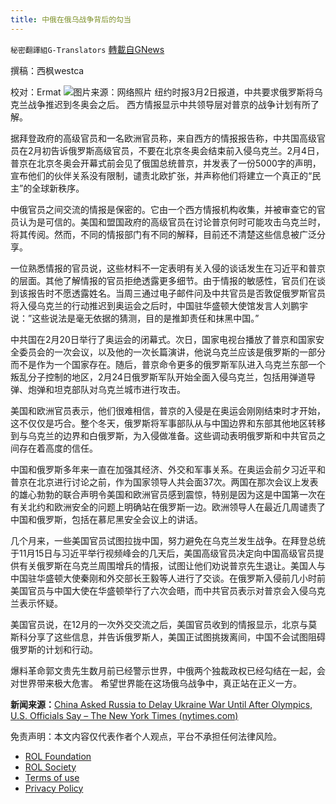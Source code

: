```yaml
---
title: 中俄在俄乌战争背后的勾当
---
```

`秘密翻譯組G-Translators` [轉載自GNews](https://gnews.org/zh-hans/2096980/)

撰稿：西枫westca

校对：Ermat
![](https://assets.gnews.org/wp-content/uploads/2022/03/unnamed-3.jpg)图片来源：网络照片
纽约时报3月2日报道，中共要求俄罗斯将乌克兰战争推迟到冬奥会之后。 西方情报显示中共领导层对普京的战争计划有所了解。

据拜登政府的高级官员和一名欧洲官员称，来自西方的情报报告称，中共国高级官员在2月初告诉俄罗斯高级官员，不要在北京冬奥会结束前入侵乌克兰。2月4日，普京在北京冬奥会开幕式前会见了俄国总统普京，并发表了一份5000字的声明，宣布他们的伙伴关系没有限制，谴责北欧扩张，并声称他们将建立一个真正的“民主”的全球新秩序。

中俄官员之间交流的情报是保密的。它由一个西方情报机构收集，并被审查它的官员认为是可信的。美国和盟国政府的高级官员在讨论普京何时可能攻击乌克兰时，将其传阅。然而，不同的情报部门有不同的解释，目前还不清楚这些信息被广泛分享。

一位熟悉情报的官员说，这些材料不一定表明有关入侵的谈话发生在习近平和普京的层面。其他了解情报的官员拒绝透露更多细节。由于情报的敏感性，官员们在谈到该报告时不愿透露姓名。当周三通过电子邮件问及中共官员是否敦促俄罗斯官员将入侵乌克兰的行动推迟到奥运会之后时，中国驻华盛顿大使馆发言人刘鹏宇说：”这些说法是毫无依据的猜测，目的是推卸责任和抹黑中国。”

中共国在2月20日举行了奥运会的闭幕式。次日，国家电视台播放了普京和国家安全委员会的一次会议，以及他的一次长篇演讲，他说乌克兰应该是俄罗斯的一部分而不是作为一个国家存在。随后，普京命令更多的俄罗斯军队进入乌克兰东部一个叛乱分子控制的地区，2月24日俄罗斯军队开始全面入侵乌克兰，包括用弹道导弹、炮弹和坦克部队对乌克兰城市进行攻击。

美国和欧洲官员表示，他们很难相信，普京的入侵是在奥运会刚刚结束时才开始，这不仅仅是巧合。整个冬天，俄罗斯将军事部队从与中国边界和东部其他地区转移到与乌克兰的边界和白俄罗斯，为入侵做准备。这些调动表明俄罗斯和中共官员之间存在着高度的信任。

中国和俄罗斯多年来一直在加强其经济、外交和军事关系。在奥运会前夕习近平和普京在北京进行讨论之前，作为国家领导人共会面37次。两国在那次会议上发表的雄心勃勃的联合声明令美国和欧洲官员感到震惊，特别是因为这是中国第一次在有关北约和欧洲安全的问题上明确站在俄罗斯一边。欧洲领导人在最近几周谴责了中国和俄罗斯，包括在慕尼黑安全会议上的讲话。

几个月来，一些美国官员试图拉拢中国，努力避免在乌克兰发生战争。在拜登总统于11月15日与习近平举行视频峰会的几天后，美国高级官员决定向中国高级官员提供有关俄罗斯在乌克兰周围增兵的情报，试图让他们劝说普京先生退让。美国人与中国驻华盛顿大使秦刚和外交部长王毅等人进行了交谈。在俄罗斯入侵前几小时前美国官员与中国大使在华盛顿举行了六次会晤，而中共官员表示对普京会入侵乌克兰表示怀疑。

美国官员说，在12月的一次外交交流之后，美国官员收到的情报显示，北京与莫斯科分享了这些信息，并告诉俄罗斯人，美国正试图挑拨离间，中国不会试图阻碍俄罗斯的计划和行动。

爆料革命郭文贵先生数月前已经警示世界，中俄两个独裁政权已经勾结在一起，会对世界带来极大危害。 希望世界能在这场俄乌战争中，真正站在正义一方。

**新闻来源：**[China Asked Russia to Delay Ukraine War Until After Olympics, U.S. Officials Say – The New York Times (nytimes.com)](https://www.nytimes.com/2022/03/02/us/politics/russia-ukraine-china.html)

 

免责声明：本文内容仅代表作者个人观点，平台不承担任何法律风险。

- [ROL Foundation](https://rolfoundation.org/)
- [ROL Society](https://rolsociety.org/)
- [Terms of use](https://gnews.org/terms-of-use-3/)
- [Privacy Policy](https://gnews.org/privacy-policy/)
